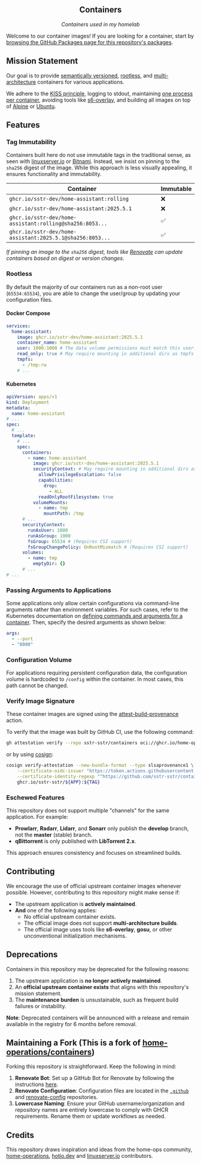 <div align="center">

## Containers

_Containers used in my homelab_

</div>

Welcome to our container images! If you are looking for a container, start by [browsing the GitHub Packages page for this repository's packages](https://github.com/sstr-dev?tab=packages&repo_name=containers).

## Mission Statement

Our goal is to provide [semantically versioned](https://semver.org/), [rootless](https://rootlesscontaine.rs/), and [multi-architecture](https://www.docker.com/blog/multi-arch-build-and-images-the-simple-way/) containers for various applications.

We adhere to the [KISS principle](https://en.wikipedia.org/wiki/KISS_principle), logging to stdout, maintaining [one process per container](https://testdriven.io/tips/59de3279-4a2d-4556-9cd0-b444249ed31e/), avoiding tools like [s6-overlay](https://github.com/just-containers/s6-overlay), and building all images on top of [Alpine](https://hub.docker.com/_/alpine) or [Ubuntu](https://hub.docker.com/_/ubuntu).

## Features

### Tag Immutability

Containers built here do not use immutable tags in the traditional sense, as seen with [linuxserver.io](https://fleet.linuxserver.io/) or [Bitnami](https://bitnami.com/stacks/containers). Instead, we insist on pinning to the `sha256` digest of the image. While this approach is less visually appealing, it ensures functionality and immutability.

| Container | Immutable |
|-----------------------|----|
| `ghcr.io/sstr-dev/home-assistant:rolling` | ❌ |
| `ghcr.io/sstr-dev/home-assistant:2025.5.1` | ❌ |
| `ghcr.io/sstr-dev/home-assistant:rolling@sha256:8053...` | ✅ |
| `ghcr.io/sstr-dev/home-assistant:2025.5.1@sha256:8053...` | ✅ |

_If pinning an image to the `sha256` digest, tools like [Renovate](https://github.com/renovatebot/renovate) can update containers based on digest or version changes._

### Rootless

By default the majority of our containers run as a non-root user (`65534:65534`), you are able to change the user/group by updating your configuration files.

#### Docker Compose

```yaml
services:
  home-assistant:
    image: ghcr.io/sstr-dev/home-assistant:2025.5.1
    container_name: home-assistant
    user: 1000:1000 # The data volume permissions must match this user:group
    read_only: true # May require mounting in additional dirs as tmpfs
    tmpfs:
      - /tmp:rw
    # ...
```

#### Kubernetes

```yaml
apiVersion: apps/v1
kind: Deployment
metadata:
  name: home-assistant
# ...
spec:
  # ...
  template:
    # ...
    spec:
      containers:
        - name: home-assistant
          image: ghcr.io/sstr-dev/home-assistant:2025.5.1
          securityContext: # May require mounting in additional dirs as emptyDir
            allowPrivilegeEscalation: false
            capabilities:
              drop:
                - ALL
            readOnlyRootFilesystem: true
          volumeMounts:
            - name: tmp
              mountPath: /tmp
      # ...
      securityContext:
        runAsUser: 1000
        runAsGroup: 1000
        fsGroup: 65534 # (Requires CSI support)
        fsGroupChangePolicy: OnRootMismatch # (Requires CSI support)
      volumes:
        - name: tmp
          emptyDir: {}
      # ...
# ...
```

### Passing Arguments to Applications

Some applications only allow certain configurations via command-line arguments rather than environment variables. For such cases, refer to the Kubernetes documentation on [defining commands and arguments for a container](https://kubernetes.io/docs/tasks/inject-data-application/define-command-argument-container/). Then, specify the desired arguments as shown below:

```yaml
args:
  - --port
  - "8080"
```

### Configuration Volume

For applications requiring persistent configuration data, the configuration volume is hardcoded to `/config` within the container. In most cases, this path cannot be changed.

### Verify Image Signature

These container images are signed using the [attest-build-provenance](https://github.com/actions/attest-build-provenance) action.

To verify that the image was built by GitHub CI, use the following command:

```sh
gh attestation verify --repo sstr-sstr/containers oci://ghcr.io/home-operations/${APP}:${TAG}
```

or by using [cosign](https://github.com/sigstore/cosign):

```sh
cosign verify-attestation --new-bundle-format --type slsaprovenance1 \
    --certificate-oidc-issuer "https://token.actions.githubusercontent.com" \
    --certificate-identity-regexp "^https://github.com/sstr-sstr/containers/.github/workflows/app-builder.yaml@refs/heads/main" \
    ghcr.io/sstr-sstr/${APP}:${TAG}
```

### Eschewed Features

This repository does not support multiple "channels" for the same application. For example:

- **Prowlarr**, **Radarr**, **Lidarr**, and **Sonarr** only publish the **develop** branch, not the **master** (stable) branch.
- **qBittorrent** is only published with **LibTorrent 2.x**.

This approach ensures consistency and focuses on streamlined builds.

## Contributing

We encourage the use of official upstream container images whenever possible. However, contributing to this repository might make sense if:

- The upstream application is **actively maintained**.
- **And** one of the following applies:
  - No official upstream container exists.
  - The official image does not support **multi-architecture builds**.
  - The official image uses tools like **s6-overlay**, **gosu**, or other unconventional initialization mechanisms.

## Deprecations

Containers in this repository may be deprecated for the following reasons:

1. The upstream application is **no longer actively maintained**.
2. An **official upstream container exists** that aligns with this repository's mission statement.
3. The **maintenance burden** is unsustainable, such as frequent build failures or instability.

**Note**: Deprecated containers will be announced with a release and remain available in the registry for 6 months before removal.

## Maintaining a Fork (This is a fork of [home-operations/containers](https://github.com/home-operations/containers))

Forking this repository is straightforward. Keep the following in mind:

1. **Renovate Bot**: Set up a GitHub Bot for Renovate by following the instructions [here](https://github.com/renovatebot/github-action).
2. **Renovate Configuration**: Configuration files are located in the [`.github`](https://github.com/home-operations/.github) and [renovate-config](https://github.com/home-operations/renovate-config) repositories.
3. **Lowercase Naming**: Ensure your GitHub username/organization and repository names are entirely lowercase to comply with GHCR requirements. Rename them or update workflows as needed.

## Credits

This repository draws inspiration and ideas from the home-ops community, [home-operations](https://github.com/home-operations), [hotio.dev](https://hotio.dev/) and [linuxserver.io](https://www.linuxserver.io/) contributors.
